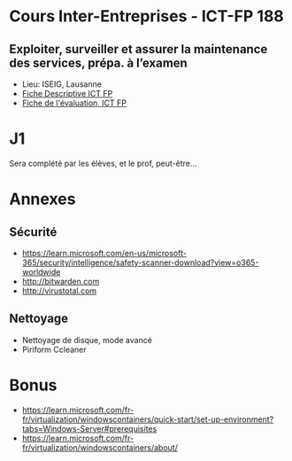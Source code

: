 # Cours Inter-Entreprises - ICT-FP 188
## Exploiter, surveiller et assurer la maintenance des services, prépa. à l’examen
* Lieu: ISEIG, Lausanne
* [Fiche Descriptive ICT FP](https://github.com/CloudReady-ch/ISEIG-LAB/blob/master/ICT-188/Module_188_Exploiter%2C%20surveiller%20et%20assurer%20la%20maintenance%20des%20services.pdf)
* [Fiche de l'évaluation, ICT FP](https://github.com/CloudReady-ch/ISEIG-LAB/blob/master/ICT-188/188%20evaluations.pdf)

# J1
Sera complété par les élèves, et le prof, peut-être...


# Annexes

## Sécurité
* https://learn.microsoft.com/en-us/microsoft-365/security/intelligence/safety-scanner-download?view=o365-worldwide
* http://bitwarden.com
* http://virustotal.com

## Nettoyage
* Nettoyage de disque, mode avancé
* Piriform Ccleaner

# Bonus
* https://learn.microsoft.com/fr-fr/virtualization/windowscontainers/quick-start/set-up-environment?tabs=Windows-Server#prerequisites
* https://learn.microsoft.com/fr-fr/virtualization/windowscontainers/about/
